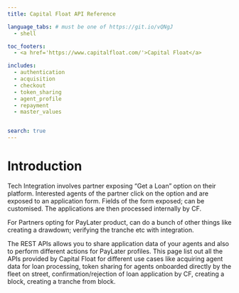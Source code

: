 ```yaml
---
title: Capital Float API Reference

language_tabs: # must be one of https://git.io/vQNgJ
  - shell

toc_footers:
  - <a href='https://www.capitalfloat.com/'>Capital Float</a>

includes:
  - authentication
  - acquisition
  - checkout
  - token_sharing
  - agent_profile
  - repayment
  - master_values


search: true
---
```


# Introduction

Tech Integration involves partner exposing “Get a Loan” option on their platform. Interested agents of the partner click on the option and are exposed to an application form. Fields of the form exposed; can be customised. The applications are then processed internally by CF.

For Partners opting for PayLater product, can do a bunch of other things like creating a drawdown; verifying the tranche etc with integration.

The REST APIs allows you to share application data of your agents and also to perform different actions for PayLater profiles. This page list out all the APIs provided by Capital Float for different use cases like acquiring agent data for loan processing, token sharing for agents onboarded directly by the fleet on street, confirmation/rejection of loan application by CF, creating a block, creating a tranche from block.
